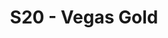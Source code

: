 ---
title: S20 - Vegas Gold
color: Vegas Gold
season: 20
photo: 
members: 
- Ken Green (Captain)
- Ben Hunt (QB)
- Logan Dawson
- Kevin Hamilton
- Justin Mezetin
- Alex Payne
- Justin Parker
- Sam Poole
- Ethan Rudolph
- Andy Smith
- Kyle Suib
- Stephen Tackney
---